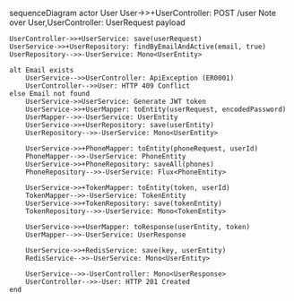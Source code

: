 sequenceDiagram
    actor User
    User->>+UserController: POST /user
    Note over User,UserController: UserRequest payload
    
    UserController->>+UserService: save(userRequest)
    UserService->>+UserRepository: findByEmailAndActive(email, true)
    UserRepository-->>-UserService: Mono<UserEntity>
    
    alt Email exists
        UserService-->>UserController: ApiException (ER0001)
        UserController-->>User: HTTP 409 Conflict
    else Email not found
        UserService->>UserService: Generate JWT token
        UserService->>+UserMapper: toEntity(userRequest, encodedPassword)
        UserMapper-->>-UserService: UserEntity
        UserService->>+UserRepository: save(userEntity)
        UserRepository-->>-UserService: Mono<UserEntity>
        
        UserService->>+PhoneMapper: toEntity(phoneRequest, userId)
        PhoneMapper-->>-UserService: PhoneEntity
        UserService->>+PhoneRepository: saveAll(phones)
        PhoneRepository-->>-UserService: Flux<PhoneEntity>
        
        UserService->>+TokenMapper: toEntity(token, userId)
        TokenMapper-->>-UserService: TokenEntity
        UserService->>+TokenRepository: save(tokenEntity)
        TokenRepository-->>-UserService: Mono<TokenEntity>
        
        UserService->>+UserMapper: toResponse(userEntity, token)
        UserMapper-->>-UserService: UserResponse
        
        UserService->>+RedisService: save(key, userEntity)
        RedisService-->>-UserService: Mono<UserEntity>
        
        UserService-->>-UserController: Mono<UserResponse>
        UserController-->>-User: HTTP 201 Created
    end